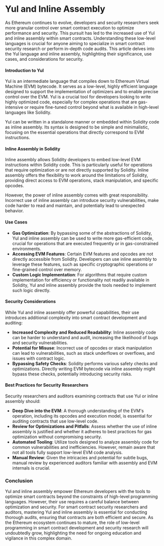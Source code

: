 # Yul and Inline Assembly

As Ethereum continues to evolve, developers and security researchers seek more granular control over smart contract execution to optimize performance and security. This pursuit has led to the increased use of Yul and inline assembly within smart contracts. Understanding these low-level languages is crucial for anyone aiming to specialize in smart contract security research or perform in-depth code audits. This article delves into the Yul language and inline assembly, highlighting their significance, use cases, and considerations for security.

#### Introduction to Yul

Yul is an intermediate language that compiles down to Ethereum Virtual Machine (EVM) bytecode. It serves as a low-level, highly efficient language designed to support the implementation of optimizers and to enable precise control over the EVM. Yul is a crucial tool for developers looking to write highly optimized code, especially for complex operations that are gas-intensive or require fine-tuned control beyond what is available in high-level languages like Solidity.

Yul can be written in a standalone manner or embedded within Solidity code as inline assembly. Its syntax is designed to be simple and minimalistic, focusing on the essential operations that directly correspond to EVM instructions.

#### Inline Assembly in Solidity

Inline assembly allows Solidity developers to embed low-level EVM instructions within Solidity code. This is particularly useful for operations that require optimization or are not directly supported by Solidity. Inline assembly offers the flexibility to work around the limitations of Solidity, providing direct access to EVM operations, stack manipulation, and specific opcodes.

However, the power of inline assembly comes with great responsibility. Incorrect use of inline assembly can introduce security vulnerabilities, make code harder to read and maintain, and potentially lead to unexpected behavior.

#### Use Cases

- **Gas Optimization**: By bypassing some of the abstractions of Solidity, Yul and inline assembly can be used to write more gas-efficient code, crucial for operations that are executed frequently or in gas-constrained environments.
- **Accessing EVM Features**: Certain EVM features and opcodes are not directly accessible from Solidity. Developers can use inline assembly to leverage these features, such as specific cryptographic operations or fine-grained control over memory.
- **Custom Logic Implementation**: For algorithms that require custom implementation for efficiency or functionality not readily available in Solidity, Yul and inline assembly provide the tools needed to implement such logic directly.

#### Security Considerations

While Yul and inline assembly offer powerful capabilities, their use introduces additional complexity into smart contract development and auditing:

- **Increased Complexity and Reduced Readability**: Inline assembly code can be harder to understand and audit, increasing the likelihood of bugs and security vulnerabilities.
- **Potential for Misuse**: Incorrect use of opcodes or stack manipulation can lead to vulnerabilities, such as stack underflows or overflows, and issues with contract logic.
- **Bypassing Safety Checks**: Solidity performs various safety checks and optimizations. Directly writing EVM bytecode via inline assembly might bypass these checks, potentially introducing security risks.

#### Best Practices for Security Researchers

Security researchers and auditors examining contracts that use Yul or inline assembly should:

- **Deep Dive into the EVM**: A thorough understanding of the EVM's operation, including its opcodes and execution model, is essential for auditing contracts that use low-level code.
- **Review for Optimizations and Pitfalls**: Assess whether the use of inline assembly is justified and whether it adheres to best practices for gas optimization without compromising security.
- **Automated Tooling**: Utilize tools designed to analyze assembly code for common vulnerabilities and inefficiencies. However, remain aware that not all tools fully support low-level EVM code analysis.
- **Manual Review**: Given the intricacies and potential for subtle bugs, manual review by experienced auditors familiar with assembly and EVM internals is crucial.

### Conclusion

Yul and inline assembly empower Ethereum developers with the tools to optimize smart contracts beyond the constraints of high-level programming languages. However, their use requires a careful balance between optimization and security. For smart contract security researchers and auditors, mastering Yul and inline assembly is essential for conducting thorough audits, ensuring that contracts are both efficient and secure. As the Ethereum ecosystem continues to mature, the role of low-level programming in smart contract development and security research will undoubtedly grow, highlighting the need for ongoing education and vigilance in this complex domain.